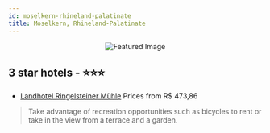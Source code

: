 ```yaml
---
id: moselkern-rhineland-palatinate
title: Moselkern, Rhineland-Palatinate
---
```


<center><img src="https://i.travelapi.com/hotels/20000000/19950000/19947700/19947615/02fed01e_z.jpg" alt="Featured Image" /></center>


##  3 star hotels - ⭐️⭐️⭐️

-    [Landhotel Ringelsteiner Mühle](https://us.hurb.com/hotels/moselkern/landhotel-ringelsteiner-muhle-JNP-JP393681?cmp=18055) Prices from R$ 473,86
   > Take advantage of recreation opportunities such as bicycles to rent or take in the view from a terrace and a garden.
